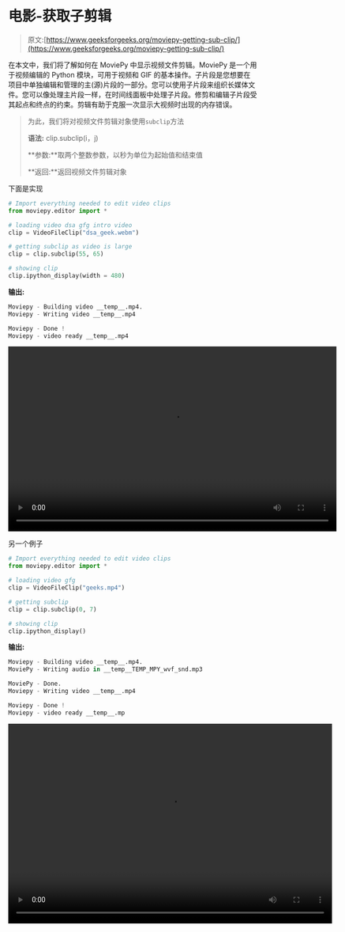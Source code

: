 # 电影-获取子剪辑

> 原文:[https://www.geeksforgeeks.org/moviepy-getting-sub-clip/](https://www.geeksforgeeks.org/moviepy-getting-sub-clip/)

在本文中，我们将了解如何在 MoviePy 中显示视频文件剪辑。MoviePy 是一个用于视频编辑的 Python 模块，可用于视频和 GIF 的基本操作。子片段是您想要在项目中单独编辑和管理的主(源)片段的一部分。您可以使用子片段来组织长媒体文件。您可以像处理主片段一样，在时间线面板中处理子片段。修剪和编辑子片段受其起点和终点的约束。剪辑有助于克服一次显示大视频时出现的内存错误。

> 为此，我们将对视频文件剪辑对象使用`subclip`方法
> 
> **语法:** clip.subclip(i，j)
> 
> **参数:**取两个整数参数，以秒为单位为起始值和结束值
> 
> **返回:**返回视频文件剪辑对象

下面是实现

```py
# Import everything needed to edit video clips
from moviepy.editor import *

# loading video dsa gfg intro video
clip = VideoFileClip("dsa_geek.webm")

# getting subclip as video is large
clip = clip.subclip(55, 65)

# showing clip
clip.ipython_display(width = 480)
```

**输出:**

```py
Moviepy - Building video __temp__.mp4.
Moviepy - Writing video __temp__.mp4

Moviepy - Done !
Moviepy - video ready __temp__.mp4
```

<video class="wp-video-shortcode" id="video-456656-1" width="665" height="374" preload="metadata" controls=""><source type="video/mp4" src="https://media.geeksforgeeks.org/wp-content/uploads/20200721162534/112.mp4?_=1">[https://media.geeksforgeeks.org/wp-content/uploads/20200721162534/112.mp4](https://media.geeksforgeeks.org/wp-content/uploads/20200721162534/112.mp4)</video>

另一个例子

```py
# Import everything needed to edit video clips
from moviepy.editor import *

# loading video gfg
clip = VideoFileClip("geeks.mp4")

# getting subclip 
clip = clip.subclip(0, 7)

# showing clip
clip.ipython_display()
```

**输出:**

```py
Moviepy - Building video __temp__.mp4.
MoviePy - Writing audio in __temp__TEMP_MPY_wvf_snd.mp3

MoviePy - Done.
Moviepy - Writing video __temp__.mp4

Moviepy - Done !
Moviepy - video ready __temp__.mp
```

<video class="wp-video-shortcode" id="video-456656-2" width="656" height="404" preload="metadata" controls=""><source type="video/mp4" src="https://media.geeksforgeeks.org/wp-content/uploads/20200721162634/25.mp4?_=2">[https://media.geeksforgeeks.org/wp-content/uploads/20200721162634/25.mp4](https://media.geeksforgeeks.org/wp-content/uploads/20200721162634/25.mp4)</video>